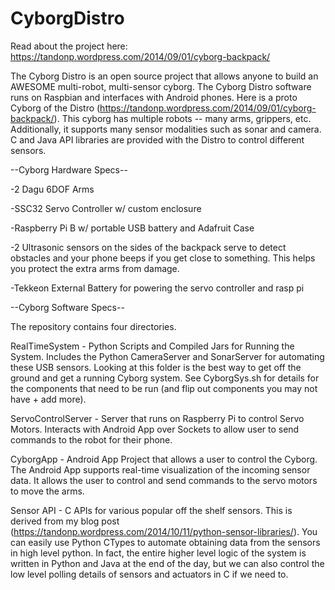 # CyborgDistro
Read about the project here: https://tandonp.wordpress.com/2014/09/01/cyborg-backpack/

The Cyborg Distro is an open source project that allows anyone to build an AWESOME multi-robot, multi-sensor cyborg. The Cyborg Distro software runs on Raspbian and interfaces with Android phones. Here is a proto Cyborg of the Distro (https://tandonp.wordpress.com/2014/09/01/cyborg-backpack/). This cyborg has multiple robots -- many arms, grippers, etc. Additionally, it supports many sensor modalities such as sonar and camera. C and Java API libraries are provided with the Distro to control different sensors.

--Cyborg Hardware Specs--

-2 Dagu 6DOF Arms

-SSC32 Servo Controller w/ custom enclosure

-Raspberry Pi B w/ portable USB battery and Adafruit Case

-2 Ultrasonic sensors on the sides of the backpack serve to detect obstacles and your phone beeps if you get close to something. This helps you protect the extra arms from damage.

-Tekkeon External Battery for powering the servo controller and rasp pi

--Cyborg Software Specs--

The repository contains four directories.

RealTimeSystem - Python Scripts and Compiled Jars for Running the System. Includes the Python CameraServer and SonarServer for automating these USB sensors. Looking at this folder is the best way to get off the ground and get a running Cyborg system.
See CyborgSys.sh for details for the components that need to be run (and flip out components you may not have + add more).

ServoControlServer - Server that runs on Raspberry Pi to control Servo Motors. Interacts with Android App over Sockets to allow user to send commands to the robot for their phone.

CyborgApp - Android App Project that allows a user to control the Cyborg. The Android App supports real-time visualization of the incoming sensor data. It allows the user to control and send commands to the servo motors to move the arms.

Sensor API - C APIs for various popular off the shelf sensors. This is derived from my blog post (https://tandonp.wordpress.com/2014/10/11/python-sensor-libraries/). You can easily use Python CTypes to automate obtaining data from the sensors in high level python. In fact, the entire higher level logic of the system is written in Python and Java at the end of the day, but we can also control the low level polling details of sensors and actuators in C if we need to.






